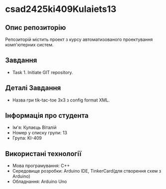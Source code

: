 # csad2425ki409Kulaiets13
## Опис репозиторію
Репозиторій містить проект з курсу автоматизованого проектування комп'ютерних систем.

## Завдання
- Task 1. Initiate GIT repository.

## Деталі Завдання
- Назва гри tik-tac-toe 3x3 з config format XML.

## Інформація про студента
- Ім'я: Кулаєць Віталій
- Номер у списку групи: 13
- Група: KI-409

## Використані технології
- Мова програмування: C++
- Середовище розробки: Arduino IDE, TinkerCard(для створення схем з Arduino)
- Обладнання: Arduino Uno
